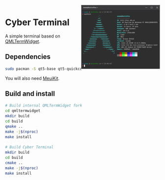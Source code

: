 <img align="right" src="screenshots/dark.png" width="256"/>

# Cyber Terminal
A simple terminal based on [QMLTermWidget](https://github.com/Swordfish90/qmltermwidget).

## Dependencies
```sh
sudo pacman -S qt5-base qt5-quickcontrols2 qt5-graphicaleffects
```
You will also need [MeuiKit](https://github.com/cyberos/meuikit).

## Build and install
```sh
# Build internal QMLTermWidget fork
cd qmltermwidget
mkdir build
cd build
qmake ..
make -j$(nproc)
make install

# Build Cyber Terminal
mkdir build
cd build
cmake ..
make -j$(nproc)
make install
```
